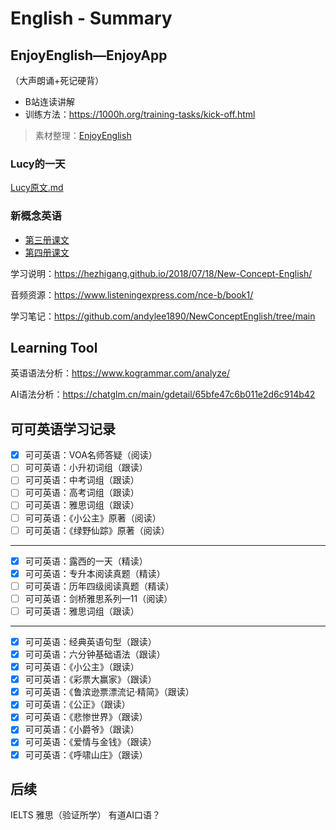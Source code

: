 # English - Summary

## EnjoyEnglish—EnjoyApp

（大声朗诵+死记硬背）
- B站连读讲解
- 训练方法：https://1000h.org/training-tasks/kick-off.html

> 素材整理：[EnjoyEnglish](EnjoyEnglish) 

### Lucy的一天

[Lucy原文.md](EnjoyEnglish/Lucy的一天/Lucy原文.md) 

### 新概念英语

- [第三册课文](EnjoyEnglish/NewConceptEnglish/第三册课文) 
- [第四册课文](EnjoyEnglish/NewConceptEnglish/第四册课文) 

学习说明：https://hezhigang.github.io/2018/07/18/New-Concept-English/

音频资源：https://www.listeningexpress.com/nce-b/book1/

学习笔记：https://github.com/andylee1890/NewConceptEnglish/tree/main

## Learning Tool

英语语法分析：https://www.kogrammar.com/analyze/

AI语法分析：https://chatglm.cn/main/gdetail/65bfe47c6b011e2d6c914b42

## 可可英语学习记录

- [x] 可可英语：VOA名师答疑（阅读）
- [ ] 可可英语：小升初词组（跟读）
- [ ] 可可英语：中考词组（跟读）
- [ ] 可可英语：高考词组（跟读）
- [ ] 可可英语：雅思词组（跟读）
- [ ] 可可英语：《小公主》原著（阅读）
- [ ] 可可英语：《绿野仙踪》原著（阅读）

---

- [x] 可可英语：露西的一天（精读）
- [x] 可可英语：专升本阅读真题（精读）
- [ ] 可可英语：历年四级阅读真题（精读）
- [ ] 可可英语：剑桥雅思系列—11（阅读）
- [ ] 可可英语：雅思词组（跟读）

---

- [x] 可可英语：经典英语句型（跟读）
- [x] 可可英语：六分钟基础语法（跟读）
- [x] 可可英语：《小公主》（跟读）
- [x] 可可英语：《彩票大赢家》（跟读）
- [x] 可可英语：《鲁滨逊票漂流记·精简》（跟读）
- [x] 可可英语：《公正》（跟读）
- [x] 可可英语：《悲惨世界》（跟读）
- [x] 可可英语：《小爵爷》（跟读）
- [x] 可可英语：《爱情与金钱》（跟读）
- [x] 可可英语：《呼啸山庄》（跟读）

## 后续

IELTS 雅思（验证所学）
有道AI口语？